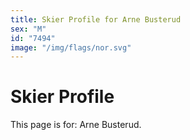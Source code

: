 ```yaml
---
title: Skier Profile for Arne Busterud
sex: "M"
id: "7494"
image: "/img/flags/nor.svg" 
---
```


# Skier Profile

This page is for: Arne Busterud.
    